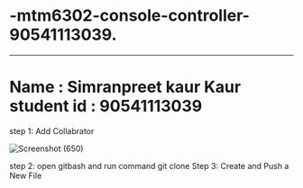 # -mtm6302-console-controller-90541113039.
<hr><h1>Name : Simranpreet kaur Kaur<br>student id : 90541113039 </h1>
step 1: Add Collabrator

![Screenshot (650)](https://github.com/90541113039/-mtm6302-console-controller-90541113039./assets/142064375/32ccb19b-5719-454c-9d12-9d74353a55f0)

step 2: open gitbash and run command git clone
Step 3: Create and Push a New File





